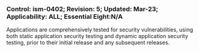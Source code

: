 ### Control: ism-0402; Revision: 5; Updated: Mar-23; Applicability: ALL; Essential Eight:N/A
<p>Applications are comprehensively tested for security vulnerabilities, using both static application security testing and dynamic application security testing, prior to their initial release and any subsequent releases.</p>